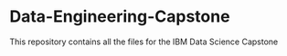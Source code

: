 # Data-Engineering-Capstone

This repository contains all the files for the IBM Data Science Capstone
